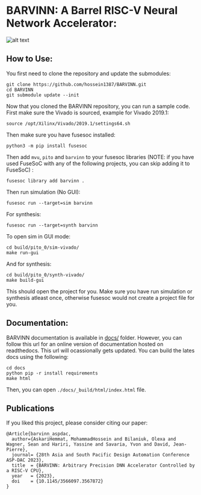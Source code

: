 # BARVINN: A Barrel RISC-V Neural Network Accelerator:

![alt text](https://github.com/hossein1387/BARVINN/blob/master/docs/_static/BARVINN_LOGO.png)

## How to Use:
    
You first need to clone the repository and update the submodules:

    git clone https://github.com/hossein1387/BARVINN.git
    cd BARVINN
    git submodule update --init


Now that you cloned the BARVINN repository, you can run a sample code. First make sure the Vivado is sourced, example for Vivado 2019.1: 

    source /opt/Xilinx/Vivado/2019.1/settings64.sh

Then make sure you have fusesoc installed:

    python3 -m pip install fusesoc

Then add `mvu`, `pito` and `barvinn` to your fusesoc libraries (NOTE: if you have used FuseSoC with any of the following projects, you can skip adding it to FuseSoC) :
    
    fusesoc library add barvinn .

Then run simulation (No GUI):
   
    fusesoc run --target=sim barvinn

For synthesis:
    
    fusesoc run --target=synth barvinn

To open sim in GUI mode:

    cd build/pito_0/sim-vivado/ 
    make run-gui

And for synthesis:

    cd build/pito_0/synth-vivado/ 
    make build-gui


This should open the project for you. Make sure you have run simulation or synthesis atleast once, otherwise fusesoc would not create a 
project file for you.


## Documentation:

BARVINN documentation is available in [docs/](https://github.com/hossein1387/BARVINN/tree/master/docs) folder. However, you can follow this url for an online version of documentation hosted on readthedocs. This url will ocassionally gets updated. You can build the lates docs using the following:


    cd docs
    python pip -r install requirements
    make html

Then, you can open `./docs/_build/html/index.html` file.



## Publications

If you liked this project, please consider citing our paper:

```
@Article{barvinn_aspdac,
  author={AskariHemmat, MohammadHossein and Bilaniuk, Olexa and Wagner, Sean and Hariri, Yassine and Savaria, Yvon and David, Jean-Pierre},
  journal= {28th Asia and South Pacific Design Automation Conference ASP-DAC 2023},
  title  = {BARVINN: Arbitrary Precision DNN Accelerator Controlled by a RISC-V CPU},
  year   = {2023},
  doi    = {10.1145/3566097.3567872}
}
```

